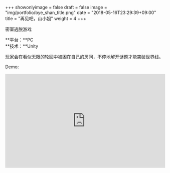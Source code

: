 +++
showonlyimage = false
draft = false
image = "img/portfolio/bye_shan_title.png"
date = "2018-05-16T23:29:39+09:00"
title = "再见吧，山小姐"
weight = 4
+++

密室逃脱游戏
<!--more-->

**平台：**PC<br>
**技术：**Unity

玩家会在看似无限的轮回中被困在自己的房间，不停地解开谜题才能突破世界线。

Demo:
<iframe height=300 width=510 src='https://player.youku.com/embed/XMzYxMjA4MzAyMA==' frameborder=0 'allowfullscreen'></iframe>